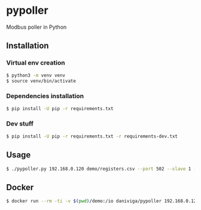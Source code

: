 # pypoller
Modbus poller in Python

## Installation

### Virtual env creation
```bash
$ python3 -m venv venv
$ source venv/bin/activate
```

### Dependencies installation
```bash
$ pip install -U pip -r requirements.txt
```

### Dev stuff
```bash
$ pip install -U pip -r requirements.txt -r requirements-dev.txt
```

## Usage
```bash
$ ./pypoller.py 192.168.0.120 demo/registers.csv --port 502 --slave 1 --loop --delay 0.01
```


## Docker
```bash
$ docker run --rm -ti -v $(pwd)/demo:/io daniviga/pypoller 192.168.0.120 /io/registers.csv --port 502 --slave 1 --loop --delay 0.01
```
